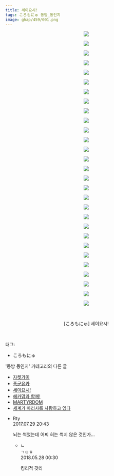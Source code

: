 ```yaml
---
title: 세이요시!
tags: ころもにゅ 동방_동인지
image: ghap/459/001.png
---
```

<div class="article">
<p style="text-align: center; clear: none; float: none;"><img src="{{ site.nasurl }}/ghap/459/001.png"/></p>
<p style="text-align: center; clear: none; float: none;"><img src="{{ site.nasurl }}/ghap/459/002.png"/></p>
<p style="text-align: center; clear: none; float: none;"><img src="{{ site.nasurl }}/ghap/459/003.jpg"/></p>
<p style="text-align: center; clear: none; float: none;"><img src="{{ site.nasurl }}/ghap/459/004.png"/></p>
<p style="text-align: center; clear: none; float: none;"><img src="{{ site.nasurl }}/ghap/459/005.png"/></p>
<p style="text-align: center; clear: none; float: none;"><img src="{{ site.nasurl }}/ghap/459/006.png"/></p>
<p style="text-align: center; clear: none; float: none;"><img src="{{ site.nasurl }}/ghap/459/007.png"/></p>
<p style="text-align: center; clear: none; float: none;"><img src="{{ site.nasurl }}/ghap/459/008.png"/></p>
<p style="text-align: center; clear: none; float: none;"><img src="{{ site.nasurl }}/ghap/459/009.png"/></p>
<p style="text-align: center; clear: none; float: none;"><img src="{{ site.nasurl }}/ghap/459/010.png"/></p>
<p style="text-align: center; clear: none; float: none;"><img src="{{ site.nasurl }}/ghap/459/011.png"/></p>
<p style="text-align: center; clear: none; float: none;"><img src="{{ site.nasurl }}/ghap/459/012.png"/></p>
<p style="text-align: center; clear: none; float: none;"><img src="{{ site.nasurl }}/ghap/459/013.png"/></p>
<p style="text-align: center; clear: none; float: none;"><img src="{{ site.nasurl }}/ghap/459/014.png"/></p>
<p style="text-align: center; clear: none; float: none;"><img src="{{ site.nasurl }}/ghap/459/015.png"/></p>
<p style="text-align: center; clear: none; float: none;"><img src="{{ site.nasurl }}/ghap/459/016.png"/></p>
<p style="text-align: center; clear: none; float: none;"><img src="{{ site.nasurl }}/ghap/459/017.png"/></p>
<p style="text-align: center; clear: none; float: none;"><img src="{{ site.nasurl }}/ghap/459/018.png"/></p>
<p style="text-align: center; clear: none; float: none;"><img src="{{ site.nasurl }}/ghap/459/019.png"/></p>
<p style="text-align: center; clear: none; float: none;"><img src="{{ site.nasurl }}/ghap/459/020.png"/></p>
<p style="text-align: center; clear: none; float: none;"><img src="{{ site.nasurl }}/ghap/459/021.png"/></p>
<p style="text-align: center; clear: none; float: none;"><img src="{{ site.nasurl }}/ghap/459/022.png"/></p>
<p style="text-align: center; clear: none; float: none;"><img src="{{ site.nasurl }}/ghap/459/023.png"/></p>
<p style="text-align: center; clear: none; float: none;"><img src="{{ site.nasurl }}/ghap/459/024.png"/></p>
<p style="text-align: center; clear: none; float: none;"><img src="{{ site.nasurl }}/ghap/459/025.png"/></p>
<p style="text-align: center; clear: none; float: none;"><img src="{{ site.nasurl }}/ghap/459/026.png"/></p>
<p style="text-align: center; clear: none; float: none;"><img src="{{ site.nasurl }}/ghap/459/027.png"/></p>
<p style="text-align: center; clear: none; float: none;"><img src="{{ site.nasurl }}/ghap/459/028.jpg"/></p>
<p style="text-align: center; clear: none; float: none;"><img src="{{ site.nasurl }}/ghap/459/029.png"/></p>
<p style="text-align: center; clear: none; float: none;"><br/></p>
<p style="text-align: center; clear: none; float: none;">[ころもにゅ] 세이요시!</p>
<p><br/></p>
</div><div class="tagTrail">
<p>태그: </p>
<ul>
<li>ころもにゅ</li>
</ul>
</div><div class="another">
<p>'동방 동인지' 카테고리의 다른 글</p>
<ul>
<li><a href="/2016-06-21-ghap_462">자켓가이</a></li>
<li><a href="/2016-06-21-ghap_460">폭군유카</a></li>
<li><a href="/2016-06-21-ghap_459">세이요시!</a></li>
<li><a href="/2016-06-21-ghap_458">헤카맘과 함께!</a></li>
<li><a href="/2016-06-21-ghap_457">MARTYRDOM</a></li>
<li><a href="/2016-06-21-ghap_456">세계가 마리사를 사랑하고 있다</a></li>
</ul>
</div><div class="cb_module cb_fluid">
<div class="cb_wrt cb_profile">
<div class="comment">
<ul>
<li class="cb_thumb_off" id="comment15047276">
<div class="cb_comment_area">
<div class="cb_info_area">
<div class="cb_section">
<span class="cb_nick_name">Rty</span>
</div>
<div class="cb_section">
<span class="cb_date">2017.07.29 20:43 </span>
</div>
</div>
<div class="cb_dsc_comment">
<p class="cb_dsc">
											뇌는 썩었는데 어찌 혀는 썩지 않은 것인가...
										</p>
</div>
<ul>
<li class="cb_thumb_off" id="comment15262734">
<span class="cb_bu_subnode">ㄴ</span>
<div class="cb_comment_area">
<div class="cb_info_area">
<div class="cb_section">
<span class="cb_nick_name">ㄱㅁㅎ</span>
</div>
<div class="cb_section">
<span class="cb_date">2018.05.28 00:30 </span>
</div>
</div>
<div class="cb_dsc_comment">
<p class="cb_dsc">
																킹리적 갓리
															</p>
</div>
</div>
</li>
</ul>
</div></li>
</ul>
</div>
</div><!-- commentList close -->
</div>